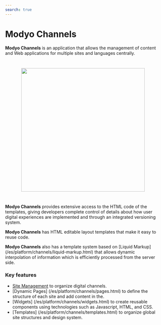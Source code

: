 ```yaml
---
search: true
---
```


# Modyo Channels

**Modyo Channels** is an application that allows the management of content and Web applications for multiple sites and languages centrally.

 <img src="/assets/img/channels/header.jpg" style="margin: 40px auto; width: 400px; display: block;"> 

**Modyo Channels** provides extensive access to the HTML code of the templates, giving developers complete control of details about how user digital experiences are implemented and through an integrated versioning system.

**Modyo Channels** has HTML editable layout templates that make it easy to reuse code.

**Modyo Channels** also has a template system based on [Liquid Markup] (/es/platform/channels/liquid-markup.html) that allows dynamic interpolation of information which is efficiently processed from the server side.

### Key features

- [Site Management](/es/platform/channels/sites.html) to organize digital channels.
- [Dynamic Pages] (/es/platform/channels/pages.html) to define the structure of each site and add content in the.
- [Widgets] (/es/platform/channels/widgets.html) to create reusable components using technologies such as Javascript, HTML, and CSS.
- [Templates] (/es/platform/channels/templates.html) to organize global site structures and design system.
